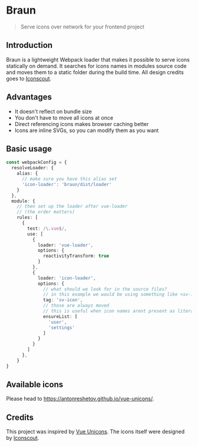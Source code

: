 # Braun
>Serve icons over network for your frontend project

## Introduction

Braun is a lightweight Webpack loader that makes it possible to serve icons statically on demand. It searches for icons names in modules source code and moves them to a static folder during the build time. All design credits goes to [Iconscout](https://github.com/iconscout/unicons).

## Advantages

- It doesn't reflect on bundle size
- You don't have to move all icons at once
- Direct referencing icons makes browser caching better
- Icons are inline SVGs, so you can modify them as you want

## Basic usage
```typescript
const webpackConfig = {
  resolveLoader: {
    alias: {
      // make sure you have this alias set
      'icon-loader': 'braun/dist/loader'
    }
  },
  module: {
    // then set up the loader after vue-loader
    // (the order matters)
    rules: [
      {
        test: /\.vue$/,
        use: [
          {
            loader: 'vue-loader',
            options: {
              reactivityTransform: true
            }
          },
          {
            loader: 'icon-loader',
            options: {
              // what should we look for in the source files?
              // in this example we would be using something like <sv-icon name="user" />
              tag: 'sv-icon',
              // those are always moved
              // this is useful when icon names arent present as literals in files
              ensureList: [
                'user',
                'settings'
              ]
            }
          }
        ]
      },
    }
}
```

## Available icons

Please head to https://antonreshetov.github.io/vue-unicons/.

## Credits
This project was inspired by [Vue Unicons](https://github.com/antonreshetov/vue-unicons). The icons itself were designed by [Iconscout](https://github.com/iconscout/unicons).
